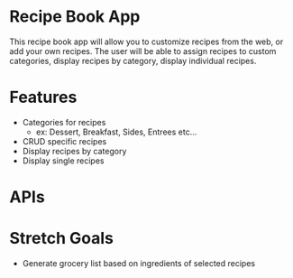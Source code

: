# Recipe Book App
This recipe book app will allow you to customize recipes from the web, or add your own recipes. The user will be able to assign recipes to custom categories, display recipes by category, display individual recipes.

# Features
- Categories for recipes
    - ex: Dessert, Breakfast, Sides, Entrees etc...
- CRUD specific recipes
- Display recipes by category
- Display single recipes 

# APIs 

# Stretch Goals
- Generate grocery list based on ingredients of selected recipes

